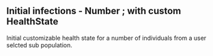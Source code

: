 ## Initial infections - Number ; with custom HealthState
Initial customizable health state for a number of individuals from a user selcted sub population.
